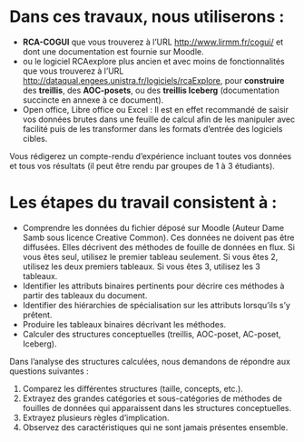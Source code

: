 
# Dans ces travaux, nous utiliserons :

- **RCA-COGUI** que vous trouverez à l’URL http://www.lirmm.fr/cogui/ et dont une documentation est fournie sur Moodle.
- ou le logiciel RCAexplore plus ancien et avec moins de fonctionnalités que vous trouverez à l’URL http://dataqual.engees.unistra.fr/logiciels/rcaExplore, pour **construire** des **treillis**, des **AOC-posets**, ou des **treillis Iceberg** (documentation succincte en annexe à ce document).
- Open office, Libre office ou Excel : Il est en effet recommandé de saisir vos données brutes dans une feuille de calcul afin de les manipuler avec facilité puis de les transformer dans les formats d’entrée des logiciels cibles.

Vous rédigerez un compte-rendu d’expérience incluant toutes vos données et tous vos résultats (il
peut être rendu par groupes de 1 à 3 étudiants).

# Les étapes du travail consistent à :
- Comprendre les données du fichier déposé sur Moodle (Auteur Dame Samb sous licence Creative Common). Ces données ne doivent pas être diffusées. Elles décrivent des méthodes de fouille de données en flux. Si vous êtes seul, utilisez le premier tableau seulement. Si vous êtes 2, utilisez les deux premiers tableaux. Si vous êtes 3, utilisez les 3 tableaux.
- Identifier les attributs binaires pertinents pour décrire ces méthodes à partir des tableaux du document.
- Identifier des hiérarchies de spécialisation sur les attributs lorsqu’ils s’y prêtent.
- Produire les tableaux binaires décrivant les méthodes.
- Calculer des structures conceptuelles (treillis, AOC-poset, AC-poset, Iceberg).

Dans l’analyse des structures calculées, nous demandons de répondre aux questions suivantes :
1. Comparez les différentes structures (taille, concepts, etc.).
2. Extrayez des grandes catégories et sous-catégories de méthodes de fouilles de données qui
apparaissent dans les structures conceptuelles.
3. Extrayez plusieurs règles d’implication.
4. Observez des caractéristiques qui ne sont jamais présentes ensemble.
